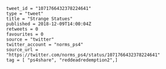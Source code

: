 ```
tweet_id = "1071766432378224641"
type = "tweet"
title = "Strange Statues"
published = 2018-12-09T14:00:04Z
retweets = 0
favourites = 0
source = "twitter"
twitter_account = "norms_ps4"
source_url = "https://twitter.com/norms_ps4/status/1071766432378224641"
tag = [ "ps4share", "reddeadredemption2",]
```

<p class='image'><img src='http://mnf.m17s.net/2018/12/09/Dt-t452XQAAyQCS.jpg' alt=''></p>

